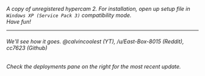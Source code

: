 *A copy of unregistered hypercam 2. For installation, open up setup file in `Windows XP (Service Pack 3)` compatibility mode.  
Have fun!*

***

###### *We'll see how it goes. @calvincoolest (YT), /u/East-Box-8015 (Reddit), cc7623 (Github)*
###### *Check the deployments pane on the right for the most recent update.*

